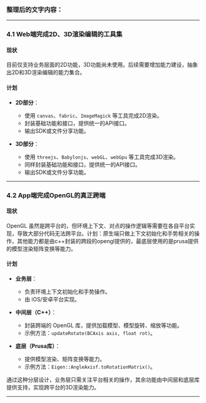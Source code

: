 ### 整理后的文字内容：

---

### 4.1 Web端完成2D、3D渲染编辑的工具集

#### 现状
目前仅支持业务层面的2D功能，3D功能尚未使用。后续需要增加能力建设，抽象出2D和3D渲染编辑的能力集合。

#### 计划
- **2D部分**：
  - 使用 `canvas`、`fabric`、`ImageMagick` 等工具完成2D渲染。
  - 封装基础功能和接口，提供统一的API接口。
  - 输出SDK或文件分享功能。

- **3D部分**：
  - 使用 `threejs`、`Babylonjs`、`webGL`、`webGpu` 等工具完成3D渲染。
  - 同样封装基础功能和接口，提供统一的API接口。
  - 输出SDK或文件分享功能。

---

### 4.2 App端完成OpenGL的真正跨端

#### 现状
OpenGL 虽然是跨平台的，但环境上下文、对点的操作逻辑等需要在各自平台实现，导致大部分代码无法跨平台。计划：原生端只做上下文初始化和手势相关的操作，其他能力都是由c++封装的跨段的opengl提供的，最底层使用的是prusa提供的模型渲染矩阵变换等能力。

#### 计划
- **业务层**：
  - 负责环境上下文初始化和手势操作。
  - 由 iOS/安卓平台实现。

- **中间层（C++）**：
  - 封装跨端的 OpenGL 库，提供加载模型、模型旋转、缩放等功能。
  - 示例方法：`updateRotate(BCAxis axis, float rot)`。

- **底层（Prusa库）**：
  - 提供模型渲染、矩阵变换等能力。
  - 示例方法：`Eigen::AngleAxisf.toRotationMatrix()`。

通过这种分层设计，业务层只需关注平台相关的操作，其余功能由中间层和底层库提供支持，实现跨平台的3D渲染能力。

---
